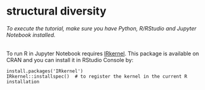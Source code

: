 # structural diversity

###### To execute the tutorial, make sure you have Python, R/RStudio and Jupyter Notebook installed.

To run R in Jupyter Notebook requires [IRkernel](https://github.com/IRkernel/IRkernel). This package is available on CRAN and you can install it in RStudio Console by:


```
install.packages('IRkernel')
IRkernel::installspec()  # to register the kernel in the current R installation
```

